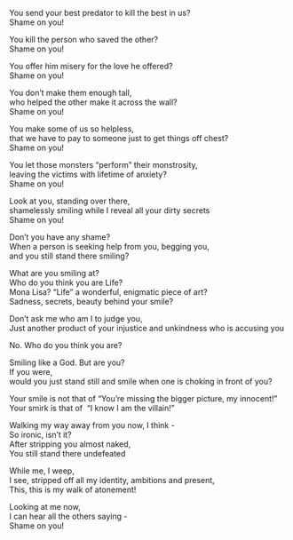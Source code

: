 

You send your best predator to kill the best in us?    
Shame on you! 

You kill the person who saved the other?   
Shame on you!

You offer him misery for the love he offered?   
Shame on you! 
 
You don’t make them enough tall,    
who helped the other make it across the wall?   
Shame on you!

You make some of us so helpless,   
that we have to pay to someone just to get things off chest?   
Shame on you!

You let those monsters “perform” their monstrosity,   
leaving the victims with lifetime of anxiety?   
Shame on you!

Look at you, standing over there,    
shamelessly smiling while I reveal all your dirty secrets     
Shame on you!

Don’t you have any shame?   
When a person is seeking help from you, begging you,   
and you still stand there smiling? 

What are you smiling at?   
Who do you think you are Life?  
Mona Lisa? “Life” a wonderful, enigmatic piece of art?   
Sadness, secrets, beauty behind your smile? 

Don’t ask me who am I to judge you,   
Just another product of your injustice and unkindness who is accusing you

No. Who do you think you are?   

Smiling like a God. But are you?   
If you were,   
would you just stand still and smile when one is choking in front of you?  

Your smile is not that of “You’re missing the bigger picture, my innocent!”   
Your smirk is that of  “I know I am the villain!”
 
Walking my way away from you now, I think -   
So ironic, isn’t it?  
After stripping you almost naked,   
You still stand there undefeated

While me, I weep,   
I see, stripped off all my identity, ambitions and present,   
This, this is my walk of atonement!

Looking at me now,   
I can hear all the others saying -   
Shame on you! 
